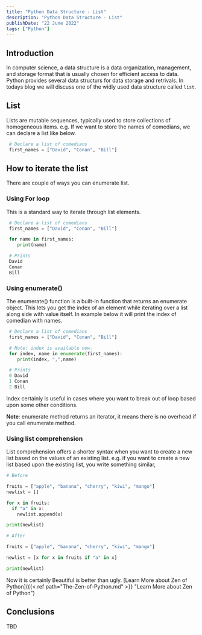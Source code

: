 ```yaml
---
title: "Python Data Structure - List"
description: "Python Data Structure - List"
publishDate: "22 June 2022"
tags: ["Python"]
---
```


## Introduction

In computer science, a data structure is a data organization, management, and storage format that is usually chosen for efficient access to data. Python provides several data structurs for data storage and retrivals. In todays blog we will discuss one of the widly used data structure called `list`.

## List

Lists are mutable sequences, typically used to store collections of homogeneous items. e.g. If we want to store the names of comedians, we can declare a list like below.

```Python
 # Declare a list of comedians
 first_names = ["David", "Conan", "Bill"]
```

## How to iterate the list

There are couple of ways you can enumerate list.

### Using For loop

This is a standard way to iterate through list elements.

```Python
 # Declare a list of comedians
 first_names = ["David", "Conan", "Bill"]

 for name in first_names:
    print(name)

 # Prints
 David
 Conan
 Bill

```

### Using enumerate()

The enumerate() function is a built-in function that returns an enumerate object. This lets you get the index of an element while iterating over a list along side with value itself. In example below it will print the index of comedian with names.

```Python
 # Declare a list of comedians
 first_names = ["David", "Conan", "Bill"]

 # Note: index is available now.
 for index, name in enumerate(first_names):
    print(index, ",",name)

 # Prints
 0 David
 1 Conan
 2 Bill

```

Index certainly is useful in cases where you want to break out of loop based upon some other conditions.

**Note**: enumerate method returns an iterator, it means there is no overhead if you call enumerate method.

### Using list comprehension

List comprehension offers a shorter syntax when you want to create a new list based on the values of an existing list. e.g. if you want to create a new list based upon the existing list, you write something similar,

```Python
# Before

fruits = ["apple", "banana", "cherry", "kiwi", "mango"]
newlist = []

for x in fruits:
  if "a" in x:
    newlist.append(x)

print(newlist)

```

```Python
# After

fruits = ["apple", "banana", "cherry", "kiwi", "mango"]

newlist = [x for x in fruits if "a" in x]

print(newlist)

```

Now it is certainly Beautiful is better than ugly. [Learn More about Zen of Python]({{< ref  path="The-Zen-of-Python.md"  >}} "Learn More about Zen of Python")

## Conclusions

TBD
